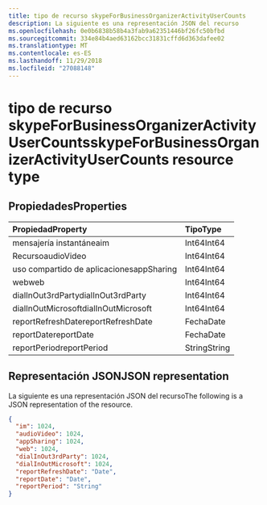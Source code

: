 ```yaml
---
title: tipo de recurso skypeForBusinessOrganizerActivityUserCounts
description: La siguiente es una representación JSON del recurso
ms.openlocfilehash: 0e0b6838b58b4a3fab9a62351446bf26fc50bfbd
ms.sourcegitcommit: 334e84b4aed63162bcc31831cffd6d363dafee02
ms.translationtype: MT
ms.contentlocale: es-ES
ms.lasthandoff: 11/29/2018
ms.locfileid: "27088148"
---
```

# <a name="skypeforbusinessorganizeractivityusercounts-resource-type"></a><span data-ttu-id="04036-103">tipo de recurso skypeForBusinessOrganizerActivityUserCounts</span><span class="sxs-lookup"><span data-stu-id="04036-103">skypeForBusinessOrganizerActivityUserCounts resource type</span></span>

## <a name="properties"></a><span data-ttu-id="04036-104">Propiedades</span><span class="sxs-lookup"><span data-stu-id="04036-104">Properties</span></span>

| <span data-ttu-id="04036-105">Propiedad</span><span class="sxs-lookup"><span data-stu-id="04036-105">Property</span></span>           | <span data-ttu-id="04036-106">Tipo</span><span class="sxs-lookup"><span data-stu-id="04036-106">Type</span></span>   |
| :----------------- | :----- |
| <span data-ttu-id="04036-107">mensajería instantánea</span><span class="sxs-lookup"><span data-stu-id="04036-107">im</span></span>                 | <span data-ttu-id="04036-108">Int64</span><span class="sxs-lookup"><span data-stu-id="04036-108">Int64</span></span>  |
| <span data-ttu-id="04036-109">Recurso</span><span class="sxs-lookup"><span data-stu-id="04036-109">audioVideo</span></span>         | <span data-ttu-id="04036-110">Int64</span><span class="sxs-lookup"><span data-stu-id="04036-110">Int64</span></span>  |
| <span data-ttu-id="04036-111">uso compartido de aplicaciones</span><span class="sxs-lookup"><span data-stu-id="04036-111">appSharing</span></span>         | <span data-ttu-id="04036-112">Int64</span><span class="sxs-lookup"><span data-stu-id="04036-112">Int64</span></span>  |
| <span data-ttu-id="04036-113">web</span><span class="sxs-lookup"><span data-stu-id="04036-113">web</span></span>                | <span data-ttu-id="04036-114">Int64</span><span class="sxs-lookup"><span data-stu-id="04036-114">Int64</span></span>  |
| <span data-ttu-id="04036-115">dialInOut3rdParty</span><span class="sxs-lookup"><span data-stu-id="04036-115">dialInOut3rdParty</span></span>  | <span data-ttu-id="04036-116">Int64</span><span class="sxs-lookup"><span data-stu-id="04036-116">Int64</span></span>  |
| <span data-ttu-id="04036-117">dialInOutMicrosoft</span><span class="sxs-lookup"><span data-stu-id="04036-117">dialInOutMicrosoft</span></span> | <span data-ttu-id="04036-118">Int64</span><span class="sxs-lookup"><span data-stu-id="04036-118">Int64</span></span>  |
| <span data-ttu-id="04036-119">reportRefreshDate</span><span class="sxs-lookup"><span data-stu-id="04036-119">reportRefreshDate</span></span>  | <span data-ttu-id="04036-120">Fecha</span><span class="sxs-lookup"><span data-stu-id="04036-120">Date</span></span>   |
| <span data-ttu-id="04036-121">reportDate</span><span class="sxs-lookup"><span data-stu-id="04036-121">reportDate</span></span>         | <span data-ttu-id="04036-122">Fecha</span><span class="sxs-lookup"><span data-stu-id="04036-122">Date</span></span>   |
| <span data-ttu-id="04036-123">reportPeriod</span><span class="sxs-lookup"><span data-stu-id="04036-123">reportPeriod</span></span>       | <span data-ttu-id="04036-124">String</span><span class="sxs-lookup"><span data-stu-id="04036-124">String</span></span> |

## <a name="json-representation"></a><span data-ttu-id="04036-125">Representación JSON</span><span class="sxs-lookup"><span data-stu-id="04036-125">JSON representation</span></span>

<span data-ttu-id="04036-126">La siguiente es una representación JSON del recurso</span><span class="sxs-lookup"><span data-stu-id="04036-126">The following is a JSON representation of the resource.</span></span>

<!-- {
  "blockType": "resource",
  "@odata.type": "microsoft.graph.skypeForBusinessOrganizerActivityUserCounts"
} -->

```json
{
  "im": 1024, 
  "audioVideo": 1024, 
  "appSharing": 1024, 
  "web": 1024, 
  "dialInOut3rdParty": 1024, 
  "dialInOutMicrosoft": 1024, 
  "reportRefreshDate": "Date", 
  "reportDate": "Date", 
  "reportPeriod": "String"
}
```
